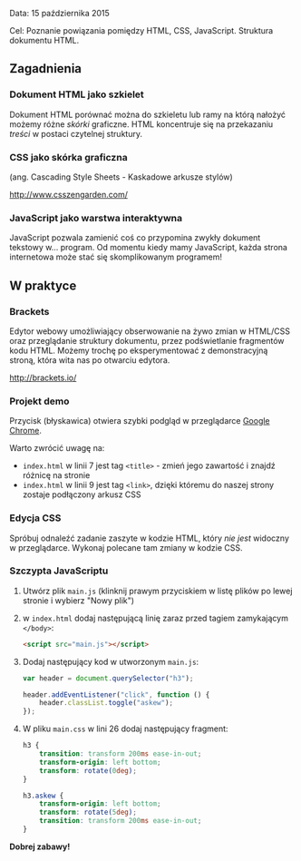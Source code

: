 Data: 15 października 2015

Cel: Poznanie powiązania pomiędzy HTML, CSS, JavaScript. Struktura dokumentu HTML.

## Zagadnienia

### Dokument HTML jako szkielet
Dokument HTML porównać można do szkieletu lub ramy na którą nałożyć możemy różne *skórki* graficzne. HTML koncentruje się na przekazaniu *treści* w postaci czytelnej struktury.

### CSS jako skórka graficzna
(ang. Cascading Style Sheets - Kaskadowe arkusze stylów)

http://www.csszengarden.com/

### JavaScript jako warstwa interaktywna
JavaScript pozwala zamienić coś co przypomina zwykły dokument tekstowy w... program. Od momentu kiedy mamy JavaScript, każda strona internetowa może stać się skomplikowanym programem!

## W praktyce

### Brackets
Edytor webowy umożliwiający obserwowanie na żywo zmian w HTML/CSS oraz przeglądanie struktury dokumentu, przez podświetlanie fragmentów kodu HTML. Możemy trochę po eksperymentować z demonstracyjną stroną, która wita nas po otwarciu edytora.

http://brackets.io/

### Projekt demo

Przycisk (błyskawica) otwiera szybki podgląd w przeglądarce [Google Chrome](https://www.google.pl/chrome/browser/desktop/).

Warto zwrócić uwagę na:
- `index.html` w linii 7 jest tag `<title>` - zmień jego zawartość i znajdź różnicę na stronie
- `index.html` w linii 9 jest tag `<link>`, dzięki któremu do naszej strony zostaje podłączony arkusz CSS

### Edycja CSS
Spróbuj odnaleźć zadanie zaszyte w kodzie HTML, który *nie jest* widoczny w przeglądarce. Wykonaj polecane tam zmiany w kodzie CSS.

### Szczypta JavaScriptu
1. Utwórz plik `main.js` (klinknij prawym przyciskiem w listę plików po lewej stronie i wybierz "Nowy plik")
2. w `index.html` dodaj następującą linię zaraz przed tagiem zamykającym `</body>`:
  
    ```html
    <script src="main.js"></script>
    ```
3. Dodaj następujący kod w utworzonym `main.js`:
    ```javascript
    var header = document.querySelector("h3");
    
    header.addEventListener("click", function () {
        header.classList.toggle("askew");
    });
    ```
4. W pliku `main.css` w lini 26 dodaj następujący fragment:
    ```css
    h3 {
        transition: transform 200ms ease-in-out;
        transform-origin: left bottom;
        transform: rotate(0deg);
    }
    
    h3.askew {
        transform-origin: left bottom;
        transform: rotate(5deg);
        transition: transform 200ms ease-in-out;
    }
    ```
  
**Dobrej zabawy!**
